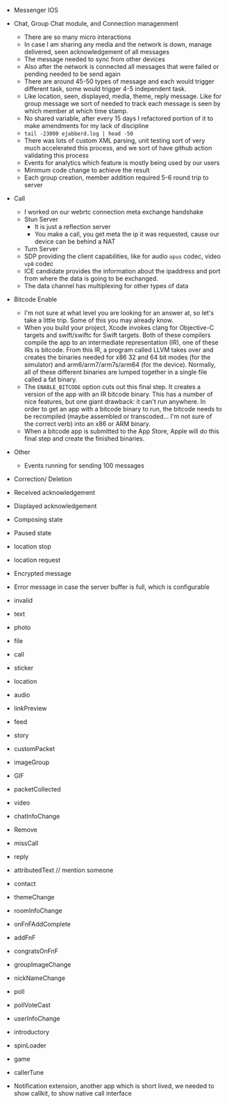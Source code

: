 - Messenger IOS

- Chat, Group Chat module, and Connection managenment
    - There are so many micro interactions
    - In case I am sharing any media and the network is down, manage delivered, seen acknowledgement of all messages
    - The message needed to sync from other devices
    - Also after the network is connected all messages that were failed or pending needed to be send again
    - There are around 45-50 types of message and each would trigger different task, some would trigger 4-5 independent task. 
    - Like location, seen, displayed, media, theme, reply message. Like for group message we sort of needed to track each message is seen by which member at which time stamp.
    - No shared variable, after every 15 days I refactored portion of it to make amendments for my lack of discipline
    - `tail -23000 ejabberd.log | head -50`
    - There was lots of custom XML parsing, unit testing sort of very much accelerated this process, and we sort of have github action validating this process
    - Events for analytics which feature is mostly being used by our users
    - Minimum code change to achieve the result
    - Each group creation, member addition required 5-6 round trip to server

- Call
    - I worked on our webrtc connection meta exchange handshake
    - Stun Server 
        - It is just a reflection server
        - You make a call, you get meta the ip it was requested, cause our device can be behind a NAT
    - Turn Server
    - SDP providing the client capabilities, like for audio `opus` codec, video `vp8` codec
    - ICE candidate provides the information about the ipaddress and port from where the data is going to be exchanged.
    - The data channel has multiplexing for other types of data

- Bitcode Enable
    - I'm not sure at what level you are looking for an answer at, so let's take a little trip. Some of this you may already know.
    -  When you build your project, Xcode invokes clang for Objective-C targets and swift/swiftc for Swift targets. Both of these compilers compile the app to an intermediate representation (IR), one of these IRs is bitcode. From this IR, a program called LLVM takes over and creates the binaries needed for x86 32 and 64 bit modes (for the simulator) and arm6/arm7/arm7s/arm64 (for the device). Normally, all of these different binaries are lumped together in a single file called a fat binary.
    - The `ENABLE_BITCODE` option cuts out this final step. It creates a version of the app with an IR bitcode binary. This has a number of nice features, but one giant drawback: it can't run anywhere. In order to get an app with a bitcode binary to run, the bitcode needs to be recompiled (maybe assembled or transcoded… I'm not sure of the correct verb) into an x86 or ARM binary.
    - When a bitcode app is submitted to the App Store, Apple will do this final step and create the finished binaries.

- Other
    - Events running for sending 100 messages

- Correction/ Deletion
- Received acknowledgement
- Displayed acknowledgement
- Composing state
- Paused state 
- location stop
- location request
- Encrypted message
- Error message in case the server buffer is full, which is configurable
- invalid
- text
- photo
- file
- call
- sticker
- location
- audio
- linkPreview
- feed
- story
- customPacket
- imageGroup
- GIF
- packetCollected
- video
- chatInfoChange
- Remove
- missCall
- reply
- attributedText // mention someone
- contact
- themeChange
- roomInfoChange
- onFnFAddComplete
- addFnF
- congratsOnFnF
- groupImageChange
- nickNameChange
- poll
- pollVoteCast
- userInfoChange
- introductory
- spinLoader
- game
- callerTune
- Notification extension, another app which is short lived, we needed to show callkit, to show native call interface
    